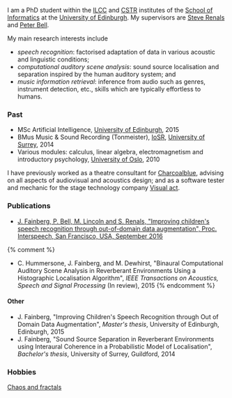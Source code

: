 I am a PhD student within the [ILCC] and [CSTR] institutes of the [School of Informatics] at the [University of Edinburgh]. My supervisors are [Steve Renals] and [Peter Bell].

My main research interests include

- *speech recognition*: factorised adaptation of data in various acoustic and linguistic conditions;
- *computational auditory scene analysis*: sound source localisation and separation inspired by the human auditory system; and
- *music information retrieval*: inference from audio such as genres, instrument detection, etc., skills which are typically effortless to humans.

### Past

- MSc Artificial Intelligence, [University of Edinburgh], 2015
- BMus Music & Sound Recording (Tonmeister), [IoSR], [University of Surrey], 2014 
- Various modules: calculus, linear algebra, electromagnetism and introductory psychology, [University of Oslo], 2010

I have previously worked as a theatre consultant for [Charcoalblue], advising on all aspects of audiovisual and acoustics design; and as a software tester and mechanic for the stage technology company [Visual act].

### Publications
- [J. Fainberg, P. Bell, M. Lincoln and S. Renals, "Improving children's speech recognition through out-of-domain data augmentation", Proc. Interspeech, San Francisco, USA, September 2016](http://www.cstr.ed.ac.uk/downloads/publications/2016/master.pdf)

{% comment %}
- C. Hummersone, J. Fainberg, and M. Dewhirst, "Binaural Computational Auditory Scene Analysis in Reverberant Environments Using a Histographic Localisation Algorithm", *IEEE Transactions on Acoustics, Speech and Signal Processing* (In review), 2015
{% endcomment %}

#### Other

- J. Fainberg, "Improving Children's Speech Recognition through Out of Domain Data Augmentation", *Master's thesis*, University of Edinburgh, Edinburgh, 2015
- J. Fainberg, "Sound Source Separation in Reverberant Environments using Interaural Coherence in a Probabilistic Model of Localisation", *Bachelor's thesis*, University of Surrey, Guildford, 2014

### Hobbies
[Chaos and fractals](/chaos)

[University of Edinburgh]: http://www.ed.ac.uk
[University of Surrey]: http://www.surrey.ac.uk
[University of Oslo]: http://www.uio.no
[IoSR]: http://iosr.surrey.ac.uk
[School of Informatics]: http://www.ed.ac.uk/informatics/
[CSTR]: http://www.cstr.ed.ac.uk
[ILCC]: http://www.ilcc.inf.ed.ac.uk
[Steve Renals]: http://homepages.inf.ed.ac.uk/srenals/
[Peter Bell]: http://homepages.inf.ed.ac.uk/pbell1/
[Charcoalblue]: http://www.charcoalblue.com
[Visual act]: http://visualact.net
